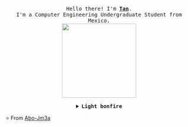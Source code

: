 <p align="center">
  <br>
  <samp>
    Hello there! I'm <b><a rel="nofollow noopener noreferrer" target="_blank" href="https://tanx.dev">Tan</a></b>.
    <br>I'm a Computer Engineering Undergraduate Student from Mexico.<br>

</samp>

  <img src="https://media.giphy.com/media/v1.Y2lkPTc5MGI3NjExb3F2dnl6aWdkeTRxZjR1c3B2MWJhanZrMnVwdHBtd25vdWQzemR5MSZlcD12MV9pbnRlcm5hbF9naWZfYnlfaWQmY3Q9Zw/2laRP9C2CgEBTwUCZ2/giphy.gif" width="200"/>

</p>


<details align="center">

<summary> <b> <samp> Light bonfire </samp></b></summary>
<samp>
 <b><h2 style="color: #fc6203">B O N F I R E &nbsp; L I T !</h2> </b>

<img src="https://media.giphy.com/media/v1.Y2lkPTc5MGI3NjExcnV1ZTAwaTZmbmlkc241dGprejdsN2gwbmN0NHUwdXRlMWdncmZiaiZlcD12MV9pbnRlcm5hbF9naWZfYnlfaWQmY3Q9Zw/h01yJiPsF9CRqXqOZN/giphy.gif" width="200"/>

Discord Server: <a href="https://discord.gg/rvtsXKuf2P">Welcome to my our server.</a>

<p align="center">
  <a rel="nofollow noopener noreferrer" target="_blank" href="https://youtube.com/@MrToM23">
  <img src="https://img.shields.io/badge/YouTube-FF0000?style=for-the-badge&logo=youtube&logoColor=white" width="30px" alt="LinkedIn"></a>
  &nbsp; &nbsp;
  <a rel="nofollow noopener noreferrer" target="_blank" href="https://steamcommunity.com/profiles/76561199509030324/">
  <img src="https://img.shields.io/badge/Steam-000000?style=for-the-badge&logo=steam&logoColor=white" width="30px" alt="Twitter"></a>
  &nbsp; &nbsp;
  <a rel="nofollow noopener noreferrer" target="_blank" href="tahlehmohammed@gmail.com">
  <img src="	https://img.shields.io/badge/PayPal-00457C?style=for-the-badge&logo=paypal&logoColor=white" width="30px" alt="HackerRank"></a>
  &nbsp; &nbsp;
  <a rel="nofollow noopener noreferrer" target="">
  <img src="https://github-readme-stats.vercel.app/api?username=Abo-Jm3a&theme=blue-green" width="30px" alt="LeetCode"></a>
  &nbsp;
  &nbsp;
  <a rel="nofollow noopener noreferrer" target="_blank" href="">
  <img src="https://github-readme-stats.vercel.app/api/top-langs/?username=Abo-Jm3a&theme=blue-green" width="23px" alt="Secret"></a>
</p> 


</samp>
</details>

⭐️ From [Abo-Jm3a](https://github.com/Abo-Jm3a)
